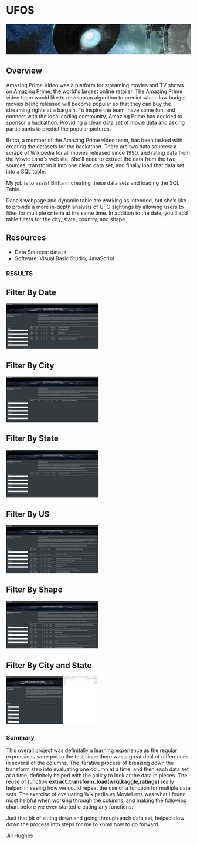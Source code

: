# UFOS

![logo](static/images/Module11-logo.png)

## Overview
Amazing Prime Video was a platform for streaming movies and TV shows on Amazing Prime, the world's largest online retailer.  The Amazing Prime video team would like to develop an algorithm to predict which low budget movies being released will become popular so that they can buy the streaming rights at a bargain.  To inspire the team, have some fun, and connect with the local coding community, Amazing Prime has decided to sponsor a hackathon.  Providing a clean data set of movie data and asking participants to predict the popular pictures. 

Britta, a member of the Amazing Prime video team, has been tasked with creating the datasets for the hackathon.  There are two data sources: a scrape of Wikipedia for all movies released since 1990, and rating data from the Movie Land's website.  She'll need to extract the data from the two sources, transform it into one clean data set, and finally load that data set into a SQL table. 

My job is to assist Britta in creating these data sets and loading the SQL Table.


Dana’s webpage and dynamic table are working as intended, but she’d like to provide a more in-depth analysis of UFO sightings by allowing users to filter for multiple criteria at the same time. In addition to the date, you’ll add table filters for the city, state, country, and shape.

## Resources
* Data Sources: data.js
* Software: Visual Basic Studio, JavaScript



### RESULTS

## Filter By Date
<img src="static/images/Filter-by-date.png" width=50% height=50% />

## Filter By City
<img src="static/images/Filter-by-city.png" width=50% height=50% />

## Filter By State
<img src="static/images/Filter-by-state.png" width=50% height=50% />

## Filter By US
<img src="static/images/filter-by-us.png" width=50% height=50% />

## Filter By Shape
<img src="static/images/Filter-by-shape.png" width=50% height=50% />

## Filter By City and State
<img src="static/images/filter-by-city-st.png" width=50% height=50% />

### Summary

This overall project was definitally a learning experience as the regular expressions were put to the test since there was a great deal of differences in several of the columns.  The iterative process of breaking down the transform step into evaluating one column at a time, and then each data set at a time, definitely helped with the ability to look at the data in pieces.  The reuse of _function_ **extract_transform_load(wiki,kaggle,ratings)** really helped in seeing how we could repeat the use of a function for multiple data sets.
The exercise of evaluating Wikipedia vs MovieLens was what I found most helpful when working through the columns, and making the following chart before we even started creating any functions:

Just that bit of sitting down and going through each data set, helped slow down the process into steps for me to know how to go forward.

Jill Hughes
